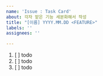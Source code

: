 ```yaml
---
name: 'Issue : Task Card'
about: 각자 맡은 기능 세분화해서 작성
title: "[이름] YYYY.MM.DD <FEATURE>"
labels: ''
assignees: ''

---
```


1. [ ] todo
2. [ ] todo
3. [ ] todo
